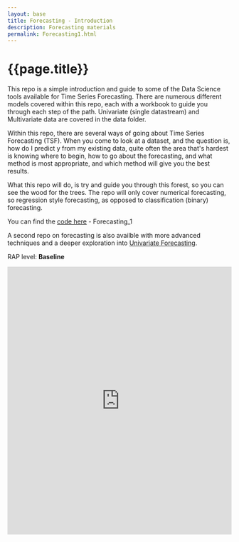 ```yaml
---
layout: base 
title: Forecasting - Introduction
description: Forecasting materials
permalink: Forecasting1.html
---
```


# {{page.title}}

This repo is a simple introduction and guide to some of the Data Science tools available for Time Series Forecasting. 
There are numerous different models covered within this repo, each with a workbook to guide you through each step of the path. 
Univariate (single datastream) and Multivariate data are covered in the data folder. 

Within this repo, there are several ways of going about Time Series Forecasting (TSF). When you come to look at a dataset, and the question is, how do I predict y from my existing data, quite often the area that's hardest is knowing where to begin, how to go about the forecasting, and what method is most appropriate, and which method will give you the best results.

What this repo will do, is try and guide you through this forest, so you can see the wood for the trees. The repo will only cover numerical forecasting, so regression style forecasting, as opposed to classification (binary) forecasting.

You can find the [code here](https://github.com/nhsx/Forecasting) - Forecasting_1

A second repo on forecasting is also availble with more advanced techniques and a deeper exploration into <a href="/DataScience/ReusableCode/Forecasting2">Univariate Forecasting</a>.

RAP level: **Baseline**

<iframe src="https://nhsx.github.io/Forecasting/" width="100%" height="600" frameborder="0" scrolling="yes"></iframe>